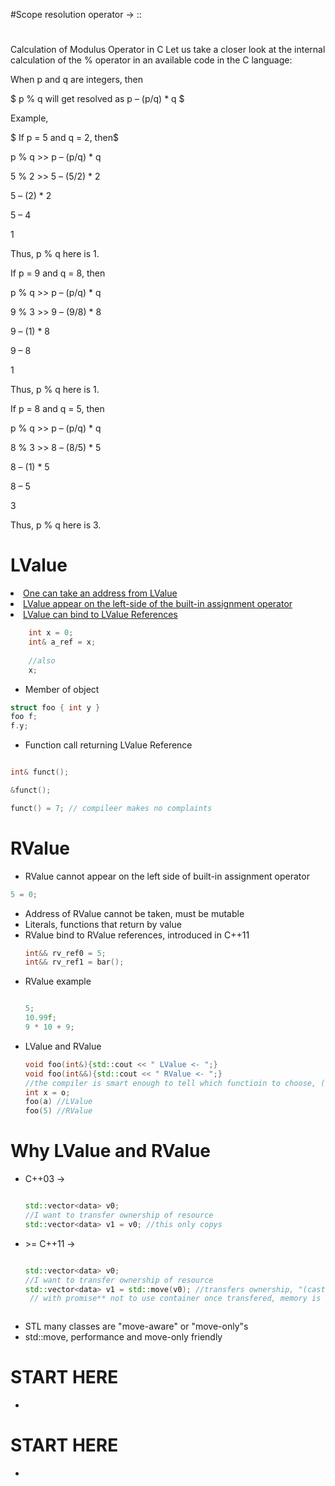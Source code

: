 #Scope resolution operator -> ::

#
##
###

Calculation of Modulus Operator in C
Let us take a closer look at the internal calculation of the % operator in an available code in the C language:

When p and q are integers, then

$ p % q will get resolved as p – (p/q) * q $

Example,

$ If p = 5 and q = 2, then$

p % q >> p – (p/q) * q

5 % 2 >> 5 – (5/2) * 2

5 – (2) * 2

5 – 4

1

Thus, p % q here is 1.

If p = 9 and q = 8, then

p % q >> p – (p/q) * q

9 % 3 >> 9 – (9/8) * 8

9 – (1) * 8

9 – 8

1

Thus, p % q here is 1.

If p = 8 and q = 5, then

p % q >> p – (p/q) * q

8 % 3 >> 8 – (8/5) * 5

8 – (1) * 5

8 – 5

3

Thus, p % q here is 3.

#
##
###


<h1>LValue</h1>

<p><u><li>One can take an address from LValue</li>
<li>LValue appear on the left-side of the built-in assignment operator</li>
<li>LValue can bind to LValue References</li></u></p>

```cpp
    int x = 0;
    int& a_ref = x;
    
    //also
    x;

```
<ul>
<li>Member of object</li>
</ul>

```cpp
struct foo { int y }
foo f;
f.y;
```
<ul>
<li>Function call returning LValue Reference</li>
</ul>

```cpp

int& funct();

&funct();

funct() = 7; // compileer makes no complaints 

```


<h1>RValue</h1>
<ul>
<li>RValue cannot appear on the left side of built-in assignment operator</li>
</ul>

```cpp 
5 = 0;
```
<ul>
<li>Address of RValue cannot be taken, must be mutable</li>
<li>Literals, functions that return by value</li>
<li>RValue bind to RValue references, introduced in C++11 </li>

```cpp
int&& rv_ref0 = 5;
int&& rv_ref1 = bar();

```
<li>RValue example</li>

```cpp

5;
10.99f;
9 * 10 + 9;

```

<li>LValue and RValue</li>

```cpp
void foo(int&){std::cout << " LValue <- ";}
void foo(int&&){std::cout << " RValue <- ";}
//the compiler is smart enough to tell which functioin to choose, (C++11 >)
int x = o;
foo(a) //LValue
foo(5) //RValue

```


</ul>

<h1>Why LValue and RValue</h1>
<ul>
<li>C++03 -></li>

```cpp

std::vector<data> v0;
//I want to transfer ownership of resource
std::vector<data> v1 = v0; //this only copys

```

<li> >= C++11 -> </li>

```cpp

std::vector<data> v0;
//I want to transfer ownership of resource
std::vector<data> v1 = std::move(v0); //transfers ownership, "(cast)"
 // with promise** not to use container once transfered, memory is valid, but useless**



```
<li>STL many classes are "move-aware" or "move-only"s </li>
<li>std::move, performance and move-only friendly</li>

</ul>


<h1>START HERE</h1>
<ul><li></li></ul>




<!-- section template -->
<h1>START HERE</h1>   
<ul><li></li></ul>
